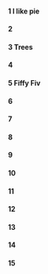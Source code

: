 #### 1 I like pie
#### 2
#### 3 Trees
#### 4
#### 5 Fiffy Fiv
#### 6
#### 7
#### 8
#### 9
#### 10
#### 11
#### 12
#### 13
#### 14
#### 15